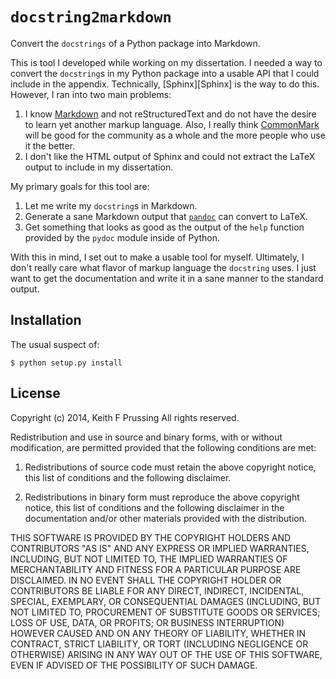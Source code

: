 `docstring2markdown`
====================

Convert the `docstrings` of a Python package into Markdown.

This is tool I developed while working on my dissertation.  I needed a
way to convert the `docstring`s in my Python package into a usable API
that I could include in the appendix.  Technically,
[Sphinx][Sphinx] is the way to do this.  However, I ran
into two main problems:

1.  I know [Markdown][Markdown] and not reStructuredText and do not have
    the desire to learn yet another markup language.  Also, I really
    think [CommonMark][CommonMark] will be good for the community as a
    whole and the more people who use it the better.
2.  I don't like the HTML output of Sphinx and could not extract the 
    LaTeX output to include in my dissertation.

My primary goals for this tool are:

1.  Let me write my `docstring`s in Markdown.
2.  Generate a sane Markdown output that [`pandoc`][pandoc] can convert
    to LaTeX.
3.  Get something that looks as good as the output of the `help`
    function provided by the `pydoc` module inside of Python.

With this in mind, I set out to make a usable tool for myself.
Ultimately, I don't really care what flavor of markup language the
`docstring` uses.  I just want to get the documentation and write it in
a sane manner to the standard output.

[Markdown]: http://daringfireball.net/projects/markdown/syntax
[Spinx]: http://sphix-doc.org
[CommonMark]: http://commonmark.org
[pandoc]: http://johnmacfarlane.net/pandoc/


Installation
------------

The usual suspect of:

    $ python setup.py install

License
-------

Copyright (c) 2014, Keith F Prussing
All rights reserved.

Redistribution and use in source and binary forms, with or without
modification, are permitted provided that the following conditions are
met:

1. Redistributions of source code must retain the above copyright
   notice, this list of conditions and the following disclaimer.

2. Redistributions in binary form must reproduce the above copyright
  notice, this list of conditions and the following disclaimer in the
  documentation and/or other materials provided with the distribution.

THIS SOFTWARE IS PROVIDED BY THE COPYRIGHT HOLDERS AND CONTRIBUTORS "AS
IS" AND ANY EXPRESS OR IMPLIED WARRANTIES, INCLUDING, BUT NOT LIMITED
TO, THE IMPLIED WARRANTIES OF MERCHANTABILITY AND FITNESS FOR A
PARTICULAR PURPOSE ARE DISCLAIMED. IN NO EVENT SHALL THE COPYRIGHT
HOLDER OR CONTRIBUTORS BE LIABLE FOR ANY DIRECT, INDIRECT, INCIDENTAL,
SPECIAL, EXEMPLARY, OR CONSEQUENTIAL DAMAGES (INCLUDING, BUT NOT LIMITED
TO, PROCUREMENT OF SUBSTITUTE GOODS OR SERVICES; LOSS OF USE, DATA, OR
PROFITS; OR BUSINESS INTERRUPTION) HOWEVER CAUSED AND ON ANY THEORY OF
LIABILITY, WHETHER IN CONTRACT, STRICT LIABILITY, OR TORT (INCLUDING
NEGLIGENCE OR OTHERWISE) ARISING IN ANY WAY OUT OF THE USE OF THIS
SOFTWARE, EVEN IF ADVISED OF THE POSSIBILITY OF SUCH DAMAGE.

